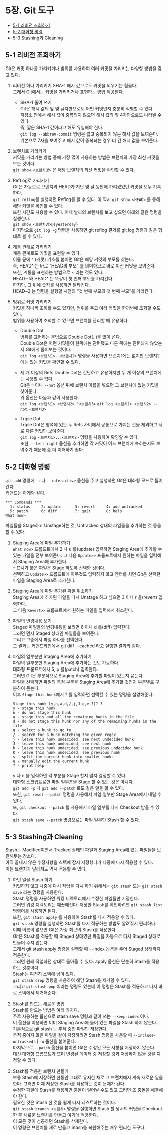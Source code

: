 # 5장. **Git 도구**

  * [5-1 리비전 조회하기](#5-1-리비전-조회하기)  
  * [5-2 대화형 명령](#5-2-대화형-명령)  
  * [5-3 Stashing과 Cleaning](#5-3-stashing과-cleaning)  

## 5-1 리비전 조회하기  
  Git은 커밋 하나를 가리키거나 범위를 사용하여 여러 커밋을 가리키는 다양항 방법을 갖고 있다.  
  
  1. 리비전 하나 가리키기
    SHA-1 해시 값으로도 커밋을 외우기는 힘들다.  
    그래서 Git에서는 커밋을 가리키거나 표현하는 방법 제공한다.  

      * SHA-1 줄여 쓰기  
        Git은 해시 값의 앞 몇 글자만으로도 어떤 커밋인지 충분히 식별할 수 있다.  
        저장소 안에서 해시 값이 중복되지 않으면 해시 값의 앞 4자만으로도 나타낼 수 있다.  
        즉, 짧은 SHA-1 값이라고 해도 유일해야 한다.  
        `git log --abbrev-commit` 명령은 짧고 중복되지 않는 해시 값을 보여준다.  
        기본으로 7자를 보여주고 해시 값이 중복되는 경우 더 긴 해시 값을 보여준다.  
        
  2. 브랜치로 가리키기  
    커밋을 가리키는 방법 중에 가장 많이 사용하는 방법은 브랜치의 가장 최신 커밋을 보는 것이다.  
    `git show <브랜치명>` 은 해당 브랜치의 최신 커밋을 확인할 수 있다.  

  3. RefLog로 가리키기  
    Git은 자동으로 브랜치와 HEAD가 지난 몇 달 동안에 가리켰었던 커밋을 모두 기록한다.  
    `git reflog`를 실행하면 Reflog를 볼 수 있다.
    이 역시 `git show <HEAD>` 를 통해 해당 커밋을 확인할 수 있다.  
    또한 시간도 사용할 수 있다. 어제 날짜의 브랜치를 보고 싶으면 아래와 같은 명령을 실행한다.  
    `git show <브랜치명>@{yesterday}`  
    마지막으로 `git log -g` 명령을 사용하면 git reflog 결과를 git log 명령과 같은 형태로 볼 수 있다.

  4. 계통 관계로 가리키기  
    계통 관계로도 커밋을 표현할 수 있다.  
    이름 끝에 ^ (캐럿) 기호를 붙이면 Git은 해당 커밋의 부모를 찾는다.  
    즉, HEAD^ 는 바로 “HEAD의 부모” 를 의미하므로 바로 이전 커밋을 보여준다.  
    또한, 계통을 표현하는 방법으로 ~ 라는 것도 있다.  
    HEAD~ 와 HEAD^ 는 똑같이 첫 번째 부모를 가리킨다.  
    하지만, 그 뒤에 숫자를 사용하면 달라진다.  
    HEAD~2 는 명령을 실행할 시점의 “첫 번째 부모의 첫 번째 부모”를 가리킨다.  

  5. 범위로 커밋 가리키기  
    커밋을 하나씩 조회할 수도 있지만, 범위를 주고 여러 커밋을 한꺼번에 조회할 수도 있다.  
    범위를 사용하여 조회할 수 있으면 브랜치를 관리할 때 유용하다.  
    
      * Double Dot  
      범위를 표현하는 문법으로 Double Dot(..)을 많이 쓴다.  
      Double Dot은 어떤 커밋들이 한쪽에는 관련됐고 다른 쪽에는 관련되지 않았는지 Git에게 물어보는 것이다.  
      `git log <브랜치1>..<브랜치2>` 명령을 사용하면 브랜치1에는 없지만 브랜치2에는 있는 커밋을 확인할 수 있다.  
      
      * 세 개 이상의 Refs
        Double Dot은 간단하고 유용하지만 두 개 이상의 브랜치에는 사용할 수 없다.  
        Git은 `^` 이나 `--not` 옵션 뒤에 브랜치 이름을 넣으면 그 브랜치에 없는 커밋을 찾아준다.  
        위 옵션은 다음과 같이 사용한다.  
        `git log <브랜치1> <브랜치2> ^<브랜치3>`
        `git log <브랜치1> <브랜치2> --not <브랜치3>`

      * Triple Dot  
        Triple Dot은 양쪽에 있는 두 Refs 사이에서 공통으로 가지는 것을 제외하고 서로 다른 커밋만 보여준다.  
        `git log <브랜치1>...<브랜치2>` 명령을 사용하여 확인할 수 있다.  
        또한, `--left-right` 옵션을 추가하면 각 커밋이 어느 브랜치에 속하는지도 보여주기 때문에 좀 더 이해하기 쉽다.

## 5-2 대화형 명령  
  `git add` 명령에 `-i` 나 `--interactive` 옵션을 주고 실행하면 Git은 대화형 모드로 들어간다.  
  커맨드는 아래와 같다.  
  ```
  *** Commands ***
    1: status     2: update      3: revert     4: add untracked
    5: patch      6: diff        7: quit       8: help
  What now>
  ```
  파일들을 Stage하고 Unstage하는 것, Untracked 상태의 파일들을 추가하는 것 등을 할 수 있다.  
  
  1. Staging Area에 파일 추가하기  
    `What now>` 프롬프트에서 2 나 u 를(update) 입력하면 Staging Area에 추가할 수 있는 파일을 전부 보여준다.
    그 다음 `Update>>` 프롬프트에서 원하는 파일을 입력해서 Staging Area에 추가한다.  
    `*` 표시가 붙은 파일은 Stage 하도록 선택한 것이다.  
    선택하고 `Update>>` 프롬프트에 아무것도 입력하지 않고 엔터를 치면 Git은 선택한 파일을 Staging Area로 추가한다.  

  2. Staging Area에 파일 추가된 파일 취소하기  
    Staging Area에 추가된 파일을 다시 Unstage 하고 싶으면 3 이나 r 을(revert) 입력한다.  
    그 다음 `Revert>>` 프롬프트에서 원하는 파일을 입력해서 취소한다.  
    
  3. 파일의 변경내용 보기  
    Staged 파일들의 변경내용을 보려면 6 이나 d 를(diff) 입력한다.  
    그러면 먼저 Staged 상태인 파일들을 보여준다.  
    그리고 그중에서 파일 하나를 선택한다.  
    그 결과는 커맨드라인에서 git diff --cached 라고 실행한 결과와 같다.  

  4. 파일의 일부분만 Staging Area에 추가하기  
    파일의 일부분만 Staging Area에 추가하는 것도 가능하다.  
    대화형 프롬프트에서 5, p 를(patch) 입력한다.  
    그러면 Git은 부분적으로 Staging Area에 추가할 파일이 있는지 묻는다.  
    파일을 선택하면 파일의 특정 부분을 Staging Area에 추가할 것인지 부분별로 구분하여 묻는다.  
    이후 `Stage this hunk`에서 ? 를 입력하면 선택할 수 있는 명령을 설명해준다.
      ```
      Stage this hunk [y,n,a,d,/,j,J,g,e,?]? ?
      y - stage this hunk
      n - do not stage this hunk
      a - stage this and all the remaining hunks in the file
      d - do not stage this hunk nor any of the remaining hunks in the file
      g - select a hunk to go to
      / - search for a hunk matching the given regex
      j - leave this hunk undecided, see next undecided hunk
      J - leave this hunk undecided, see next hunk
      k - leave this hunk undecided, see previous undecided hunk
      K - leave this hunk undecided, see previous hunk
      s - split the current hunk into smaller hunks
      e - manually edit the current hunk
      ? - print help
      ```
      y 나 n 을 입력하면 각 부분을 Stage 할지 말지 결정할 수 있다.  
      대화형 스크립트로만 파일 일부분을 Stage 할 수 있는 것은 아니다.  
      `git add -p` 나 `git add --patch` 로도 같은 일을 할 수 있다.  
      또한, `git reset --patch` 명령을 사용해서 파일 일부만 Stage Area에서 내릴 수 있다.  
      또, `git checkout --patch` 를 사용해서 파일 일부를 다시 Checkout 받을 수 있다.  
      `git stash save --patch` 명령으로는 파일 일부만 Stash 할 수 있다.  

## 5-3 Stashing과 Cleaning  
  Stash는 Modified이면서 Tracked 상태인 파일과 Staging Area에 있는 파일들을 보관해두는 장소다.  
  아직 끝내지 않은 수정사항을 스택에 잠시 저장했다가 나중에 다시 적용할 수 있다.  
  이는 브랜치가 달라져도 역시 적용할 수 있다.  

  1. 하던 일을 Stash 하기  
    커밋하지 않고 나중에 다시 작업을 다시 하기 위해서는 `git stash` 또는 `git stash save` 라는 명령을 사용한다.  
    Stash 명령을 사용하면 워킹 디렉토리에서 수정한 파일들만 저장한다.  
    그러면 워킹 디렉토리는 깨끗해진다.
    저장한 Stash를 확인하려면 `git stash list` 명령어를 사용하면 된다.  
    또한, `git stash apply` 를 사용하여 Stash를 다시 적용할 수 있다.  
    `git stash` 명령을 실행하면 Stash를 다시 적용하는 방법도 알려줘서 편리하다.  
    이때 이름이 없으면 Git은 가장 최근의 Stash를 적용한다.  
    Git은 Stash를 적용할 때 Staged 상태였던 파일을 자동으로 다시 Staged 상태로 만들어 주지 않는다.  
    그래서 git stash apply 명령을 실행할 때 --index 옵션을 주어 Staged 상태까지 적용한다.  
    그러면 원래 작업하던 상태로 돌아올 수 있다.
    apply 옵션은 단순히 Stash를 적용하는 것뿐이다.  
    Stash는 여전히 스택에 남아 있다.  
    `git stash drop` 명령을 사용하여 해당 Stash를 제거할 수 있다.  
    그리고 `git stash pop` 이라는 명령도 있는데 이 명령은 Stash를 적용하고 나서 바로 스택에서 제거해준다.  

  2. Stash를 만드는 새로운 방법  
    Stash를 만드는 방법은 여러 가지다.  
    주로 사용하는 옵션으로 stash save 명령과 같이 쓰는 `--keep-index` 이다.  
    이 옵션을 이용하면 이미 Staging Area에 들어 있는 파일을 Stash 하지 않는다.  
    기본적으로 git stash 는 추적 중인 파일만 저장한다.  
    추적 중이지 않은 파일을 같이 저장하려면 Stash 명령을 사용할 때 `--include-untracked` 나 `-u` 옵션을 붙여준다.  
    마지막으로 `--patch` 옵션을 붙이면 Git은 수정된 모든 사항을 저장하지 않는다.  
    대신 대화형 프롬프트가 뜨며 변경된 데이터 중 저장할 것과 저장하지 않을 것을 지정할 수 있다.

  3. Stash를 적용한 브랜치 만들기  
    보통 Stash에 저장하면 한동안 그대로 유지한 채로 그 브랜치에서 계속 새로운 일을 한다.  그러면 이제 저장한 Stash를 적용하는 것이 문제가 된다.  
    수정한 파일에 Stash를 적용하면 충돌이 일어날 수도 있고 그러면 또 충돌을 해결해야 한다.  
    필요한 것은 Stash 한 것을 쉽게 다시 테스트하는 것이다.  
    `git stash branch <브랜치>` 명령을 실행하면 Stash 할 당시의 커밋을 Checkout 한 후 새로운 브랜치를 만들고 여기에 적용한다.  
    이 모든 것이 성공하면 Stash를 삭제한다.  
    이 명령은 브랜치를 새로 만들고 Stash를 복원해주는 매우 편리한 도구다.

